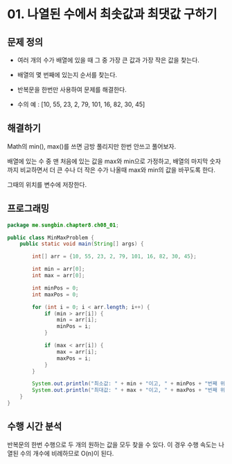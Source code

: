 # 01. 나열된 수에서 최솟값과 최댓값 구하기

## 문제 정의

- 여러 개의 수가 배열에 있을 때 그 중 가장 큰 값과 가장 작은 값을 찾는다.

- 배열의 몇 번째에 있는지 순서를 찾는다.

- 반복문을 한번만 사용하여 문제를 해결한다.

- 수의 예 : [10, 55, 23, 2, 79, 101, 16, 82, 30, 45]


## 해결하기

Math의 min(), max()를 쓰면 금방 풀리지만 한번 안쓰고 풀어보자.

배열에 있는 수 중 맨 처음에 있는 값을 max와 min으로 가정하고, 배열의 마지막 숫자까지 비교하면서 더 큰 수나 더 작은 수가 나올때 max와 min의 값을 바꾸도록 한다.

그때의 위치를 변수에 저장한다.


## 프로그래밍

``` java
package me.sungbin.chapter8.ch08_01;

public class MinMaxProblem {
    public static void main(String[] args) {

        int[] arr = {10, 55, 23, 2, 79, 101, 16, 82, 30, 45};

        int min = arr[0];
        int max = arr[0];

        int minPos = 0;
        int maxPos = 0;

        for (int i = 0; i < arr.length; i++) {
            if (min > arr[i]) {
                min = arr[i];
                minPos = i;
            }

            if (max < arr[i]) {
                max = arr[i];
                maxPos = i;
            }
        }

        System.out.println("최소값: " + min + "이고, " + minPos + "번째 위치에 있습니다.");
        System.out.println("최대값: " + max + "이고, " + maxPos + "번째 위치에 있습니다.");
    }
}

```

## 수행 시간 분석

반복문의 한번 수행으로 두 개의 원하는 값을 모두 찾을 수 있다. 이 경우 수행 속도는 나열된 수의 개수에 비례하므로 O(n)이 된다.
